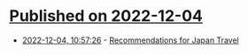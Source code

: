 # [Published on 2022-12-04](index.md)

* [2022-12-04, 10:57:26](https://news.ycombinator.com/item?id=33852471) - [Recommendations for Japan Travel](https://www.kalzumeus.com/japan-recommendations/)

